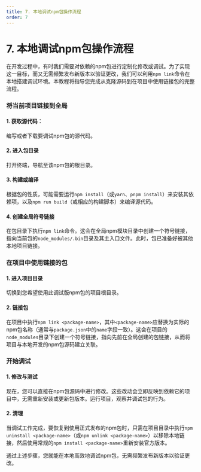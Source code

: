 ```yaml
---
title: 7. 本地调试npm包操作流程
order: 7
---
```

# 7. 本地调试npm包操作流程

在开发过程中，有时我们需要对依赖的npm包进行定制化修改或调试。为了实现这一目标，而又无需频繁发布新版本以验证更改，我们可以利用`npm link`命令在本地搭建调试环境。本教程将指导您完成从克隆源码到在项目中使用链接包的完整流程。


### 将当前项目链接到全局

#### 1. 获取源代码：

编写或者下载要调试npm包的源代码。

#### 2. 进入包目录

打开终端，导航至该npm包的根目录。

#### 3. 构建或编译

根据包的性质，可能需要运行`npm install`（或`yarn`、`pnpm install`）来安装其依赖项，以及`npm run build`（或相应的构建脚本）来编译源代码。

#### 4. 创建全局符号链接

在包目录下执行`npm link`命令。这会在全局npm模块目录中创建一个符号链接，指向当前包的`node_modules/.bin`目录及其主入口文件。此时，包已准备好被其他本地项目链接。

### 在项目中使用链接的包

#### 1. 进入项目目录

切换到您希望使用此调试版npm包的项目根目录。

#### 2. 链接包

在项目中执行`npm link <package-name>`，其中`<package-name>`应替换为实际的npm包名称（通常与`package.json`中的`name`字段一致）。这会在项目的`node_modules`目录下创建一个符号链接，指向先前在全局创建的包链接，从而将项目与本地开发的npm包源码建立关联。

### 开始调试

#### 1. 修改与测试

现在，您可以直接在npm包源码中进行修改。这些改动会立即反映到依赖它的项目中，无需重新安装或更新包版本。运行项目，观察并调试包的行为。

#### 2. 清理

当调试工作完成，要恢复到使用正式发布的npm包时，只需在项目目录中执行`npm uninstall <package-name>`（或`npm unlink <package-name>`）以移除本地链接，然后使用常规的`npm install <package-name>`重新安装官方版本。

通过上述步骤，您就能在本地高效地调试npm包，无需频繁发布新版本以验证更改。
